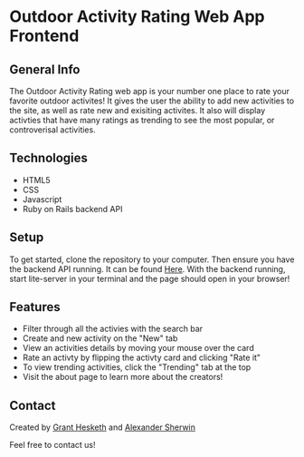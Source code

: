 # Outdoor Activity Rating Web App Frontend

## General Info

The Outdoor Activity Rating web app is your number one place to rate your favorite outdoor activites! It gives the user the ability to add new activities to the site, as well as rate new and exisiting activites. It also will display activties that have many ratings as trending to see the most popular, or controverisal activities.

## Technologies
* HTML5
* CSS
* Javascript
* Ruby on Rails backend API

## Setup

To get started, clone the repository to your computer. Then ensure you have the backend API running. It can be found [Here](https://github.com/ghesketh76/Outdoor-App-Backend). With the backend running, start lite-server in your terminal and the page should open in your browser!

## Features

* Filter through all the activies with the search bar
* Create and new activity on the "New" tab
* View an activities details by moving your mouse over the card
* Rate an activty by flipping the activty card and clicking "Rate it"
* To view trending activities, click the "Trending" tab at the top
* Visit the about page to learn more about the creators!

## Contact

Created by [Grant Hesketh](https://www.linkedin.com/in/granthesketh/) and [Alexander Sherwin](URL)

Feel free to contact us!